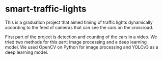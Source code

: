 # smart-traffic-lights
This is a graduation project that aimed timing of traffic lights dynamically according to the feed of cameras that can see the cars on the crossroad.

First part of the project is detection and counting of the cars in a video. We tried two methods for this part: image processing and a deep learning model. We used OpenCV on Python for image processing and YOLOv3 as a deep learning model.
